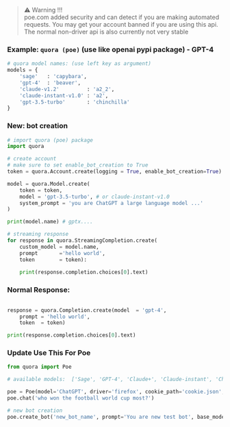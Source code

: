 
> ⚠  Warning !!!    
poe.com added security and can detect if you are making automated requests. You may get your account banned if you are using this api.  
The normal non-driver api is also currently not very stable     


### Example: `quora (poe)` (use like openai pypi package) - GPT-4 <a name="example-poe"></a>

```python
# quora model names: (use left key as argument)
models = {
    'sage'   : 'capybara',
    'gpt-4'  : 'beaver',
    'claude-v1.2'         : 'a2_2',
    'claude-instant-v1.0' : 'a2',
    'gpt-3.5-turbo'       : 'chinchilla'
}
```

### New: bot creation

```python
# import quora (poe) package
import quora

# create account
# make sure to set enable_bot_creation to True
token = quora.Account.create(logging = True, enable_bot_creation=True)

model = quora.Model.create(
    token = token,
    model = 'gpt-3.5-turbo', # or claude-instant-v1.0
    system_prompt = 'you are ChatGPT a large language model ...' 
)

print(model.name) # gptx....

# streaming response
for response in quora.StreamingCompletion.create(
    custom_model = model.name,
    prompt       ='hello world',
    token        = token):
    
    print(response.completion.choices[0].text)
```

### Normal Response:
```python

response = quora.Completion.create(model  = 'gpt-4',
    prompt = 'hello world',
    token  = token)

print(response.completion.choices[0].text)    
```     

### Update Use This For Poe
```python
from quora import Poe

# available models:  ['Sage', 'GPT-4', 'Claude+', 'Claude-instant', 'ChatGPT', 'Dragonfly', 'NeevaAI']

poe = Poe(model='ChatGPT', driver='firefox', cookie_path='cookie.json', driver_path='path_of_driver')
poe.chat('who won the football world cup most?')

# new bot creation
poe.create_bot('new_bot_name', prompt='You are new test bot', base_model='gpt-3.5-turbo')

```
